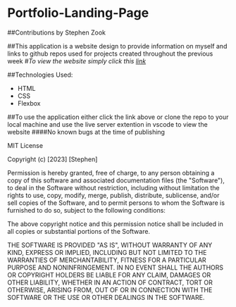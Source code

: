 # Portfolio-Landing-Page
##Contributions by Stephen Zook

##This application is a website design to provide information on myself and links to github repos used for projects created throughout the previous week
#_To view the website simply click this [link](https://zookerman3.github.io/Portfolio-Landing-Page/)_

##Technologies Used:
* HTML
* CSS
* Flexbox

##To use the application either click the link above or clone the repo to your local machine and use the live server extention in vscode to view the website
####No known bugs at the time of publishing





MIT License

Copyright (c) [2023] [Stephen]

Permission is hereby granted, free of charge, to any person obtaining a copy
of this software and associated documentation files (the "Software"), to deal
in the Software without restriction, including without limitation the rights
to use, copy, modify, merge, publish, distribute, sublicense, and/or sell
copies of the Software, and to permit persons to whom the Software is
furnished to do so, subject to the following conditions:

The above copyright notice and this permission notice shall be included in all
copies or substantial portions of the Software.

THE SOFTWARE IS PROVIDED "AS IS", WITHOUT WARRANTY OF ANY KIND, EXPRESS OR
IMPLIED, INCLUDING BUT NOT LIMITED TO THE WARRANTIES OF MERCHANTABILITY,
FITNESS FOR A PARTICULAR PURPOSE AND NONINFRINGEMENT. IN NO EVENT SHALL THE
AUTHORS OR COPYRIGHT HOLDERS BE LIABLE FOR ANY CLAIM, DAMAGES OR OTHER
LIABILITY, WHETHER IN AN ACTION OF CONTRACT, TORT OR OTHERWISE, ARISING FROM,
OUT OF OR IN CONNECTION WITH THE SOFTWARE OR THE USE OR OTHER DEALINGS IN THE
SOFTWARE.
